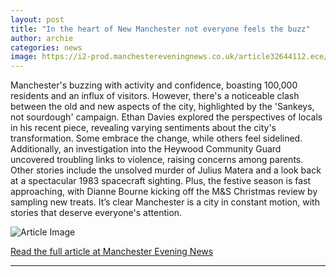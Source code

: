 ```yaml
---
layout: post
title: "In the heart of New Manchester not everyone feels the buzz"
author: archie
categories: news
image: https://i2-prod.manchestereveningnews.co.uk/article32644112.ece/ALTERNATES/s1200/0_JRP_MEN_030925_city2025_007JPG.jpg
---
```

Manchester's buzzing with activity and confidence, boasting 100,000 residents and an influx of visitors. However, there's a noticeable clash between the old and new aspects of the city, highlighted by the 'Sankeys, not sourdough' campaign. Ethan Davies explored the perspectives of locals in his recent piece, revealing varying sentiments about the city's transformation. Some embrace the change, while others feel sidelined. Additionally, an investigation into the Heywood Community Guard uncovered troubling links to violence, raising concerns among parents. Other stories include the unsolved murder of Julius Matera and a look back at a spectacular 1983 spacecraft sighting. Plus, the festive season is fast approaching, with Dianne Bourne kicking off the M&S Christmas review by sampling new treats. It’s clear Manchester is a city in constant motion, with stories that deserve everyone's attention.

![Article Image](https://i2-prod.manchestereveningnews.co.uk/article32644112.ece/ALTERNATES/s1200/0_JRP_MEN_030925_city2025_007JPG.jpg)

[Read the full article at Manchester Evening News](https://www.manchestereveningnews.co.uk/news/greater-manchester-news/heart-new-manchester-not-everyone-32714552)

---
